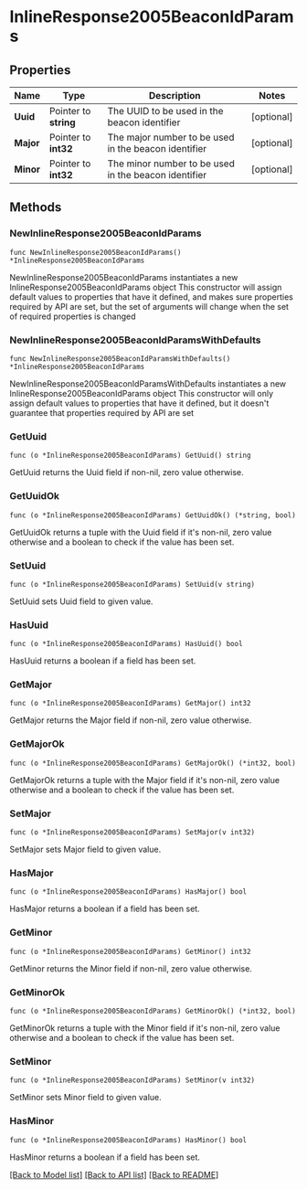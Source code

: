 # InlineResponse2005BeaconIdParams

## Properties

Name | Type | Description | Notes
------------ | ------------- | ------------- | -------------
**Uuid** | Pointer to **string** | The UUID to be used in the beacon identifier | [optional] 
**Major** | Pointer to **int32** | The major number to be used in the beacon identifier | [optional] 
**Minor** | Pointer to **int32** | The minor number to be used in the beacon identifier | [optional] 

## Methods

### NewInlineResponse2005BeaconIdParams

`func NewInlineResponse2005BeaconIdParams() *InlineResponse2005BeaconIdParams`

NewInlineResponse2005BeaconIdParams instantiates a new InlineResponse2005BeaconIdParams object
This constructor will assign default values to properties that have it defined,
and makes sure properties required by API are set, but the set of arguments
will change when the set of required properties is changed

### NewInlineResponse2005BeaconIdParamsWithDefaults

`func NewInlineResponse2005BeaconIdParamsWithDefaults() *InlineResponse2005BeaconIdParams`

NewInlineResponse2005BeaconIdParamsWithDefaults instantiates a new InlineResponse2005BeaconIdParams object
This constructor will only assign default values to properties that have it defined,
but it doesn't guarantee that properties required by API are set

### GetUuid

`func (o *InlineResponse2005BeaconIdParams) GetUuid() string`

GetUuid returns the Uuid field if non-nil, zero value otherwise.

### GetUuidOk

`func (o *InlineResponse2005BeaconIdParams) GetUuidOk() (*string, bool)`

GetUuidOk returns a tuple with the Uuid field if it's non-nil, zero value otherwise
and a boolean to check if the value has been set.

### SetUuid

`func (o *InlineResponse2005BeaconIdParams) SetUuid(v string)`

SetUuid sets Uuid field to given value.

### HasUuid

`func (o *InlineResponse2005BeaconIdParams) HasUuid() bool`

HasUuid returns a boolean if a field has been set.

### GetMajor

`func (o *InlineResponse2005BeaconIdParams) GetMajor() int32`

GetMajor returns the Major field if non-nil, zero value otherwise.

### GetMajorOk

`func (o *InlineResponse2005BeaconIdParams) GetMajorOk() (*int32, bool)`

GetMajorOk returns a tuple with the Major field if it's non-nil, zero value otherwise
and a boolean to check if the value has been set.

### SetMajor

`func (o *InlineResponse2005BeaconIdParams) SetMajor(v int32)`

SetMajor sets Major field to given value.

### HasMajor

`func (o *InlineResponse2005BeaconIdParams) HasMajor() bool`

HasMajor returns a boolean if a field has been set.

### GetMinor

`func (o *InlineResponse2005BeaconIdParams) GetMinor() int32`

GetMinor returns the Minor field if non-nil, zero value otherwise.

### GetMinorOk

`func (o *InlineResponse2005BeaconIdParams) GetMinorOk() (*int32, bool)`

GetMinorOk returns a tuple with the Minor field if it's non-nil, zero value otherwise
and a boolean to check if the value has been set.

### SetMinor

`func (o *InlineResponse2005BeaconIdParams) SetMinor(v int32)`

SetMinor sets Minor field to given value.

### HasMinor

`func (o *InlineResponse2005BeaconIdParams) HasMinor() bool`

HasMinor returns a boolean if a field has been set.


[[Back to Model list]](../README.md#documentation-for-models) [[Back to API list]](../README.md#documentation-for-api-endpoints) [[Back to README]](../README.md)



